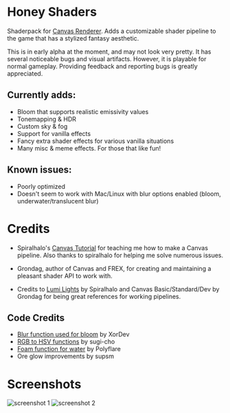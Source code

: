 # Honey Shaders

Shaderpack for [Canvas Renderer](https://github.com/vram-guild/canvas). Adds a customizable shader pipeline to the game that has a stylized fantasy aesthetic.

This is in early alpha at the moment, and may not look very pretty. It has several noticeable bugs and visual artifacts. However, it is playable for normal gameplay. Providing feedback and reporting bugs is greatly appreciated.

## Currently adds:

- Bloom that supports realistic emissivity values
- Tonemapping & HDR
- Custom sky & fog
- Support for vanilla effects
- Fancy extra shader effects for various vanilla situations
- Many misc & meme effects. For those that like fun!

## Known issues:

- Poorly optimized
- Doesn't seem to work with Mac/Linux with blur options enabled (bloom, underwater/translucent blur)

# Credits

- Spiralhalo's [Canvas Tutorial](https://github.com/spiralhalo/CanvasTutorial/wiki) for teaching me how to make a Canvas pipeline. Also thanks to spiralhalo for helping me solve numerous issues.

- Grondag, author of Canvas and FREX, for creating and maintaining a pleasant shader API to work with.

- Credits to [Lumi Lights](https://github.com/spiralhalo/LumiLights) by Spiralhalo and Canvas Basic/Standard/Dev by Grondag for being great references for working pipelines.  

## Code Credits

- [Blur function used for bloom](https://github.com/XorDev/Ominous-Shaderpack/blob/main/shaders/lib/Blur.inc) by XorDev
- [RGB to HSV functions](https://gist.github.com/sugi-cho/6a01cae436acddd72bdf) by sugi-cho
- [Foam function for water](https://www.shadertoy.com/view/ltfGD7) by Polyflare
- Ore glow improvements by supsm


# Screenshots

![screenshot 1](https://cdn.discordapp.com/attachments/734161464184799296/921904485939417159/unknown.png)
![screenshot 2](https://cdn.discordapp.com/attachments/620849662680629248/921957825641578516/unknown.png)
